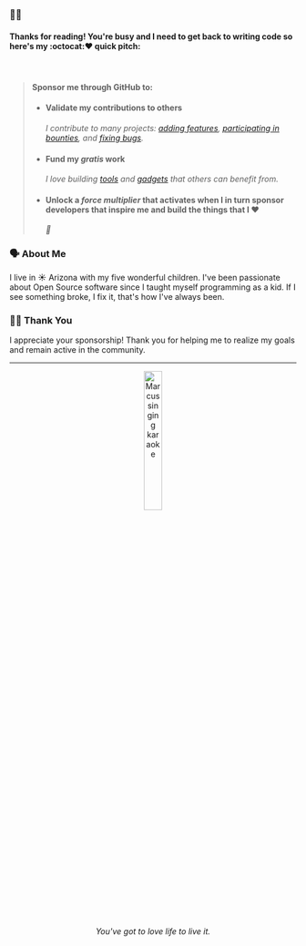 <!--markdownlint-disable-->

### 👋🏽

#### Thanks for reading! You're busy and I need to get back to writing code so here's my :octocat:❤ quick pitch:

<br />

> #### Sponsor me through GitHub to:
>
> - #### Validate my contributions to others
>   _I contribute to many projects: [adding features][], [participating in bounties][], and [fixing bugs][]._
> - #### Fund my _gratis_ work
>   _I love building [tools][] and [gadgets][] that others can benefit from._
> - #### Unlock a _force multiplier_ that activates when I in turn sponsor developers that inspire me and build the things that I :heart:
>   _🚀_

<!-- markdownlint-restore -->

[adding features]: https://github.com/thejustinwalsh/textproto-grammar/pull/5 "feature: add support for highlighting syntax in Markdown previews"
[participating in bounties]: https://github.com/status-im/status-react/pull/8985 "Fix sticker pack installation buttons"
[fixing bugs]: https://github.com/DavidAnson/vscode-markdownlint/pull/141 "Lint visible documents on activation"
[tools]: https://github.com/typedec/typedec "I'm really excited about this one !"
[gadgets]: https://github.com/marcusrbrown/sparkle "Who doesn't like playgrounds?!"

### 🗣️ About Me

I live in <span title="also, 🌵">☀ Arizona</span> with my five wonderful children. I've been passionate about Open Source software since I taught myself programming as a kid. If I see something broke, I fix it, that's how I've always been.

### 🙇🏽 Thank You

I appreciate your sponsorship! Thank you for helping me to realize my goals and remain active in the community.

---

<div align="center"><span title="Marcus singing karaoke in SLC after React Rally circa August 2016"><img src="https://www.dropbox.com/s/45saqar4vwiow1q/IMG_2273.JPG?dl=0&raw=1" alt="Marcus singing karaoke" width="25%" /></span></div>
<div align="center"><span title="✌🏽 & ❤️"><em>You've got to love life to live it.</em></span></div>
